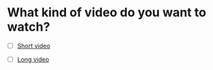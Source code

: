 # What kind of video do you want to watch?

- [ ] [Short video](1-1CA.md)

- [ ] [Long video](1-1CB.md)